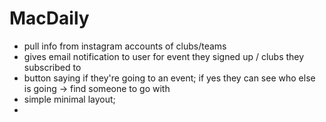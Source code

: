 # MacDaily

- pull info from instagram accounts of clubs/teams
- gives email notification to user for event they signed up / clubs they subscribed to
- button saying if they're going to an event; if yes they can see who else is going -> find someone to go with
- simple minimal layout; 
- 

